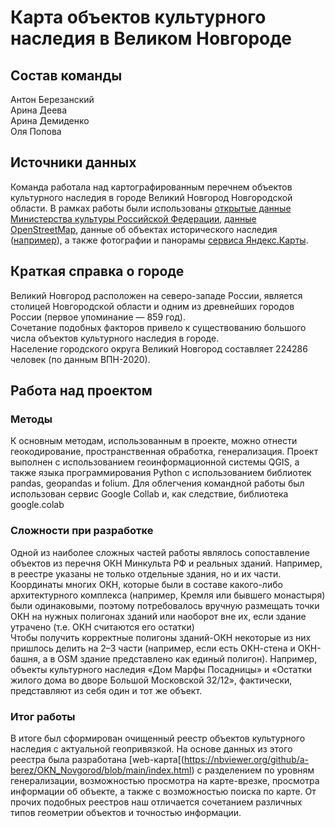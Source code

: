 # Карта объектов культурного наследия в Великом Новгороде
## Состав команды
Антон Березанский  
Арина Деева  
Арина Демиденко  
Оля Попова

## Источники данных
Команда работала над картографированным перечнем объектов культурного наследия в городе Великий Новгород Новгородской области.
В рамках работы были использованы [открытые данные Министерства культуры Российской Федерации](https://opendata.mkrf.ru/opendata/7705851331-egrkn/), [данные OpenStreetMap](https://www.openstreetmap.org/relation/2417529), данные об объектах исторического наследия ([например](https://gpvn.ru/34374/vn08209)), а также фотографии и панорамы [сервиса Яндекс.Карты](https://yandex.ru/maps/24/veliky-novgorod/?ll=31.275132%2C58.520913&z=17.97).


## Краткая справка о городе
Великий Новгород расположен на северо-западе России, является столицей Новгородской области и одним из древнейших городов России (первое упоминание — 859 год).  
Сочетание подобных факторов привело к существованию большого числа объектов культурного наследия в городе.  
Население городского округа Великий Новгород составляет 224286 человек (по данным ВПН-2020).

## Работа над проектом
### Методы
К основным методам, использованным в проекте, можно отнести геокодирование, пространственная обработка, генерализация. Проект выполнен с использованием геоинформационной системы QGIS, а также языка программирования Python с использованием библиотек pandas, geopandas и folium. Для облегчения командной работы был использован сервис Google Collab и, как следствие, библиотека google.colab

### Сложности при разработке
Одной из наиболее сложных частей работы являлось сопоставление объектов из перечня ОКН Минкульта РФ и реальных зданий. Например, в реестре указаны не только отдельные здания, но и их части. Координаты многих ОКН, которые были в составе какого-либо архитектурного комплекса (например, Кремля или бывшего монастыря) были одинаковыми, поэтому потребовалось вручную размещать точки ОКН на нужных полигонах зданий или наоборот вне их, если здание утрачено (т.е. ОКН считаются его остатки)  
Чтобы получить корректные полигоны зданий-ОКН некоторые из них пришлось делить на 2–3 части (например, если есть ОКН-стена и ОКН-башня, а в OSM здание представлено как единый полигон). Например, объекты культурного наследия «Дом Марфы Посадницы» и «Остатки жилого дома во дворе Большой Московской 32/12», фактически, представляют из себя один и тот же объект. 

### Итог работы
В итоге был сформирован очищенный реестр объектов культурного наследия с актуальной геопривязкой. На основе данных из этого реестра была разработана [web-карта[(https://nbviewer.org/github/a-berez/OKN_Novgorod/blob/main/index.html) с разделением по уровням генерализации, возможностью просмотра на карте-врезке, просмотра информации об объекте, а также с возможностью поиска по карте. От прочих подобных реестров наш отличается сочетанием различных типов геометрии объектов и точностью информации.
